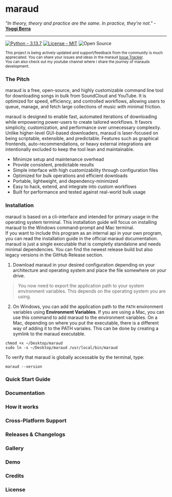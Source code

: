 # maraud
*"In theory, theory and practice are the same. In practice, they’re not."* - **[Yoggi Berra](https://en.wikipedia.org/wiki/Yogi_Berra)**

----

[![Python - 3.13.7](https://img.shields.io/badge/Python-3.13.7-315C91?style=for-the-badge)](https://www.python.org/downloads/)
[![License - MIT](https://img.shields.io/badge/License-MIT-D1682C?style=for-the-badge)](https://choosealicense.com/licenses/mit/)
![Open Source](https://img.shields.io/badge/Open_Source-23A15C?style=for-the-badge)

<sub> This project is being actively updated and support/feedback from the community is much appreciated. You can share your issues and ideas in the maraud [Issue Tracker](https://github.com/schmalzl/maraud/issues).<br>You can also check out my youtube channel where i share the journey of marauds development.</sub>

### The Pitch
maraud is a free, open-source, and highly customizable command line tool for downloading songs in bulk from SoundCloud and YouTube. It is optimized for speed, efficiency, and controlled workflows, allowing users to queue, manage, and fetch large collections of music with minimal friction.

maraud is designed to enable fast, automated iterations of downloading while empowering power-users to create tailored workflows. It favors simplicity, customization, and performance over unnecessary complexity. Unlike higher-level GUI-based downloaders, maraud is laser-focused on being scriptable, extensible, and predictable. Features such as graphical frontends, auto-recommendations, or heavy external integrations are intentionally excluded to keep the tool lean and maintainable.

- Minimize setup and maintenance overhead
- Provide consistent, predictable results
- Simple interface with high customizability through configuration files
- Optimized for bulk operations and efficient downloads
- Portable, lightweight, and dependency-minimized
- Easy to hack, extend, and integrate into custom workflows
- Built for performance and tested against real-world bulk usage

### Installation
maraud is based on a cli-interface and intended for primary usage in the operating system terminal. This installation guide will focus on installing maraud to the Windows command-prompt and Mac terminal.
<br> If you want to include this program as an internal api in your own program, you can read the installation guide in the official maraud documentation.
<br>
maraud is just a single executable that is completly standalone and needs minimal dependencies. You can find the newest release build but also legacy versions in the GitHub Release section.
1. Download maraud in your desired configuration depending on your architecture and operating system and place the file somewhere on your drive.
> You now need to export the application path to your system environment variables. This depends on the operating system you are using.
2. On Windows, you can add the application path to the `PATH` environment variables using **Environment Variables**. If you are using a Mac, you can use this command to add maraud to the environment variables. On a Mac, depending on where you put the executable, there is a different way of adding it to the PATH variales. This can be done by creating a symlink to the maraud executable.
```
chmod +x ~/Desktop/maraud
sudo ln -s ~/Desktop/maraud /usr/local/bin/maraud
```
To verify that maraud is globally accessable by the terminal, type:
```
maraud --version
```

### Quick Start Guide
### Documentation
### How it works
### Cross-Platform Support
### Releases & Changelogs
### Gallery
### Demo
### Credits
### License
